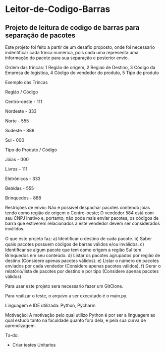 # Leitor-de-Codigo-Barras

## Projeto de leitura de codigo de barras para separação de pacotes
Este projeto foi feito a partir de um desafio proposto, onde foi necessario indentificar cada trinca numerica, pois cada uma representa uma informação do pacote para sua separação e posterior envio.

Ordem das trincas:
1 Região de origem, 2 Regiao de Destino, 3 Código da Empresa de logistica, 4 Código do vendedor do produto, 5 Tipo de produto

Exemplo das Trincas

Região  /                  Código

Centro-oeste -              111

Nordeste -                  333

Norte -                     555

Sudeste -                   888

Sul -                       000

Tipo do Produto  /         Código


Jóias -                     000

Livros -                    111

Eletrônicos -               333

Bebidas -                   555

Brinquedos -                888

Restrições de envio:
Não é possível despachar pacotes contendo jóias tendo como região de origem o Centro-oeste;
O vendedor 584 está com seu CNPJ inativo e, portanto, não pode mais enviar pacotes, os códigos de barra que estiverem relacionados a este vendedor devem ser considerados inválidos.

O que este projeto faz:
a) Identiﬁcar o destino de cada pacote.
b) Saber quais pacotes possuem códigos de barras válidos e/ou inválidos.
c) Identiﬁcar se algum pacote que tem como origem a região Sul tem Brinquedos em seu conteúdo.
d) Listar os pacotes agrupados por região de destino (Considere apenas pacotes válidos).
e) Listar o número de pacotes enviados por cada vendedor (Considere apenas pacotes válidos).
f) Gerar o relatório/lista de pacotes por destino e por tipo (Considere apenas pacotes válidos).

Para usar este projeto sera necessario fazer um GitClone.

Para realizar o teste, o arquivo a ser executado é o main.py.

Linguagem e IDE utilizada:
Python, Pycharm

Motivação: A motivação pelo qual utilizo Python é por ser a linguagem ao qual estudo tanto na faculdade quanto fora dela, e pela sua curva de aprendizagem.

To-do:

- Criar testes Unitarios
